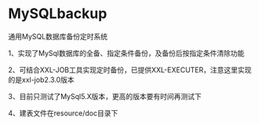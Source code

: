 # MySQLbackup
通用MySQL数据库备份定时系统

1、实现了MySql数据库的全备、指定条件备份，及备份后按指定条件清除功能

2、可结合XXL-JOB工具实现定时备份，已提供XXL-EXECUTER，注意这里实现的是xxl-job2.3.0版本

3、目前只测试了MySql5.X版本，更高的版本要有时间再测试下

4、建表文件在resource/doc目录下
